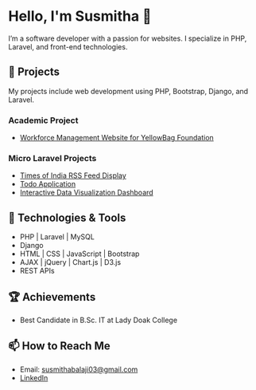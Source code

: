 
# Hello, I'm Susmitha 👋

I’m a software developer with a passion for websites. I specialize in PHP, Laravel, and front-end technologies.

## 🌟 Projects
My projects include web development using PHP, Bootstrap, Django, and Laravel.

### Academic Project
-  [Workforce Management Website for YellowBag Foundation](https://www.linkedin.com/in/susmitha-b-it/)

### Micro Laravel Projects
- [Times of India RSS Feed Display](https://github.com/Susmitha-IT/Laravel-RSS-Feed-Display)
- [Todo Application](https://github.com/Susmitha-IT/Todo-App-APIs-System-using-Laravel)
- [Interactive Data Visualization Dashboard](https://github.com/Susmitha-IT/Interactive-Data-Visualization-Dashboard)

## 🔧 Technologies & Tools
- PHP | Laravel | MySQL
- Django
- HTML | CSS | JavaScript | Bootstrap
- AJAX | jQuery | Chart.js | D3.js
- REST APIs

## 🏆 Achievements
- Best Candidate in B.Sc. IT at Lady Doak College

## 📫 How to Reach Me
- Email: susmithabalaji03@gmail.com
- [LinkedIn](https://www.linkedin.com/in/susmitha-b-it/)

<!--
**Susmitha-IT/Susmitha-IT** is a ✨ _special_ ✨ repository because its `README.md` (this file) appears on your GitHub profile.

Here are some ideas to get you started:

- 🔭 I’m currently working on ...
- 🌱 I’m currently learning ...
- 👯 I’m looking to collaborate on ...
- 🤔 I’m looking for help with ...
- 💬 Ask me about ...
- 📫 How to reach me: ...
- 😄 Pronouns: ...
- ⚡ Fun fact: ...
-->
